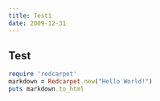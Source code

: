 ```yaml
---
title: Test1
date: 2009-12-31
---
```


## Test
```ruby
require 'redcarpet'
markdown = Redcarpet.new("Hello World!")
puts markdown.to_html
```
